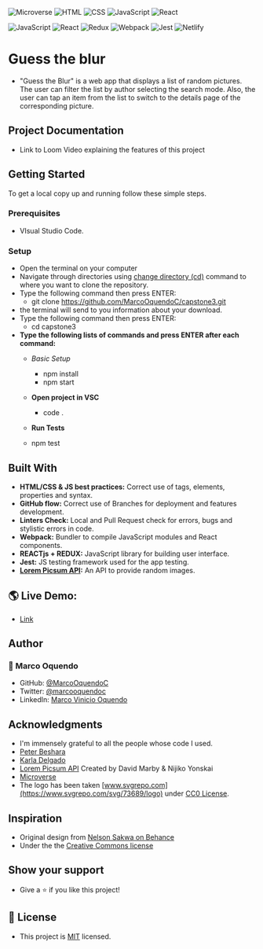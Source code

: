 ![Microverse](https://img.shields.io/badge/Microverse-blueviolet) 
![HTML](https://img.shields.io/badge/-HTML-orange) 
![CSS](https://img.shields.io/badge/-CSS-blue) 
![JavaScript](https://img.shields.io/badge/-JavaScript-yellow) 
![React](https://img.shields.io/badge/-React-61DAFB?style=flat-square&logo=react&logoColor=ffffff)

![JavaScript](https://img.shields.io/badge/javascript-%23323330.svg?style=for-the-badge&logo=javascript&logoColor=%23F7DF1E)
![React](https://img.shields.io/badge/react-%2320232a.svg?style=for-the-badge&logo=react&logoColor=%2361DAFB)
![Redux](https://img.shields.io/badge/redux-%23593d88.svg?style=for-the-badge&logo=redux&logoColor=white)
![Webpack](https://img.shields.io/badge/webpack-%238DD6F9.svg?style=for-the-badge&logo=webpack&logoColor=black)
![Jest](https://img.shields.io/badge/-jest-%23C21325?style=for-the-badge&logo=jest&logoColor=white)
![Netlify](https://img.shields.io/badge/netlify-%23000000.svg?style=for-the-badge&logo=netlify&logoColor=#00C7B7)

# Guess the blur
- "Guess the Blur" is a web app that displays a list of random pictures. The user can filter the list by author selecting the search mode. Also, the user can tap an item from the list to switch to the details page of the corresponding picture.

## Project Documentation
- Link to Loom Video explaining the features of this project

## Getting Started
To get a local copy up and running follow these simple steps.

### Prerequisites
- VIsual Studio Code.

### Setup
- Open the terminal on your computer
- Navigate through directories using [change directory (cd)](https://www.howtogeek.com/659411/how-to-change-directories-in-command-prompt-on-windows-10) command to where you want to clone the repository.
- Type the following command then press ENTER: 
  - git clone https://github.com/MarcoOquendoC/capstone3.git
- the terminal will send to you information about your download.
- Type the following command then press ENTER: 
  - cd capstone3
- **Type the following lists of commands and press ENTER after each command:**
  - *Basic Setup*
    - npm install
    - npm start

  - **Open project in VSC**
    - code .

  - **Run Tests**
  - npm test

## Built With
- **HTML/CSS & JS best practices:** Correct use of tags, elements, properties and syntax.
- **GitHub flow:** Correct use of Branches for deployment and features development.
- **Linters Check:** Local and Pull Request check for errors, bugs and stylistic errors in code.
- **Webpack:** Bundler to compile JavaScript modules and React components.
- **REACTjs + REDUX:** JavaScript library for building user interface.
- **Jest:** JS testing framework used for the app testing.
- **[Lorem Picsum API](https://picsum.photos/):** An API to provide random images.

## 🌎 Live Demo:
- [Link](https://feature-lastfunctionalities--friendly-rugelach-ed85f6.netlify.app/)

## Author
### 👤 Marco Oquendo
- GitHub: [@MarcoOquendoC](https://github.com/MarcoOquendoC)
- Twitter: [@marcooquendoc](https://twitter.com/marcooquendoc)
- LinkedIn: [Marco Vinicio Oquendo](https://www.linkedin.com/in/vinicio-oquendo-4a289156/)

## Acknowledgments
- I'm immensely grateful to all the people whose code I used.
- [Peter Beshara](https://github.com/Peter1907/)
- [Karla Delgado](https://github.com/karlavdelgadof)
- [Lorem Picsum API](https://picsum.photos/) Created by David Marby & Nijiko Yonskai
- [Microverse](https://microverse.org/)
- The logo has been taken [www.svgrepo.com](https://www.svgrepo.com/svg/73689/logo) under [CC0 License](https://www.svgrepo.com/page/licensing).

## Inspiration
- Original design from [Nelson Sakwa on Behance](https://www.behance.net/gallery/31579789/Ballhead-App-(Free-PSDs))
- Under the the [Creative Commons license](https://creativecommons.org/licenses/by-nc/4.0/)

## Show your support
- Give a ⭐️ if you like this project!

## 📝 License
- This project is [MIT](./LICENSE) licensed.